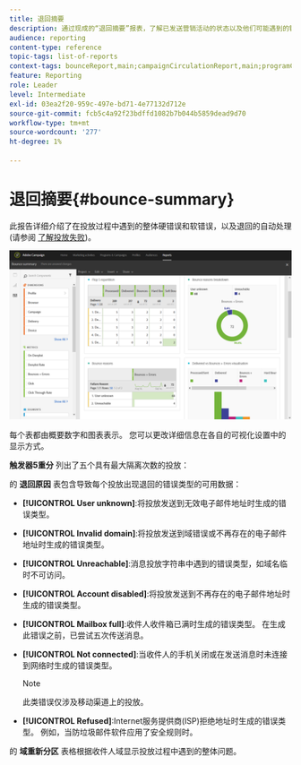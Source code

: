 ```yaml
---
title: 退回摘要
description: 通过现成的“退回摘要”报表，了解已发送营销活动的状态以及他们可能遇到的错误。
audience: reporting
content-type: reference
topic-tags: list-of-reports
context-tags: bounceReport,main;campaignCirculationReport,main;programCirculationReport,main
feature: Reporting
role: Leader
level: Intermediate
exl-id: 03ea2f20-959c-497e-bd71-4e77132d712e
source-git-commit: fcb5c4a92f23bdffd1082b7b044b5859dead9d70
workflow-type: tm+mt
source-wordcount: '277'
ht-degree: 1%

---
```


# 退回摘要{#bounce-summary}

此报告详细介绍了在投放过程中遇到的整体硬错误和软错误，以及退回的自动处理(请参阅 [了解投放失败](../../sending/using/understanding-delivery-failures.md))。

![](assets/campaign_reports_bounces.png)

每个表都由概要数字和图表表示。 您可以更改详细信息在各自的可视化设置中的显示方式。

**触发器5重分** 列出了五个具有最大隔离次数的投放：

的 **退回原因** 表包含导致每个投放出现退回的错误类型的可用数据：

* **[!UICONTROL User unknown]**:将投放发送到无效电子邮件地址时生成的错误类型。
* **[!UICONTROL Invalid domain]**:将投放发送到域错误或不再存在的电子邮件地址时生成的错误类型。
* **[!UICONTROL Unreachable]**:消息投放字符串中遇到的错误类型，如域名临时不可访问。
* **[!UICONTROL Account disabled]**:将投放发送到不再存在的电子邮件地址时生成的错误类型。
* **[!UICONTROL Mailbox full]**:收件人收件箱已满时生成的错误类型。 在生成此错误之前，已尝试五次传送消息。
* **[!UICONTROL Not connected]**:当收件人的手机关闭或在发送消息时未连接到网络时生成的错误类型。

   >[!NOTE]
   >
   >此类错误仅涉及移动渠道上的投放。

* **[!UICONTROL Refused]**:Internet服务提供商(ISP)拒绝地址时生成的错误类型。 例如，当防垃圾邮件软件应用了安全规则时。

的 **域重新分区** 表格根据收件人域显示投放过程中遇到的整体问题。
